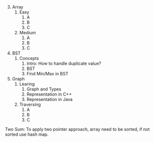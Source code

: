 3. Array
    1. Easy
        1. A
        2. B
        3. C
    2. Medium
        1. A
        2. B
        3. C
14. BST
    1. Concepts
        1. Intro: How to handle duplicate value?
        2. BST
        3. Find Min/Max in BST
15. Graph
    1. Learing
        1. Graph and Types
        2. Representation in C++
        3. Representation in Java
    2. Traversing
        1. A
        2. B
        3. C


Two Sum: To apply two pointer approach, array need to be sorted, if not sorted use hash map.